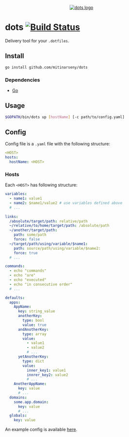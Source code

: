 <p align="center">
  <a href="https://themer.dev">
    <img src="https://rzhao.io/img/dotfiles/dotfiles.png" alt="dots logo" />
  </a>
</p>

# dots [![Build Status](https://travis-ci.org/mitinarseny/dots.svg?branch=master)](https://travis-ci.org/mitinarseny/dots)
Delivery tool for your `.dotfiles`.

## Install

```bash
go install github.com/mitinarseny/dots
```
 
### Dependencies

* [Go](https://golang.org)


## Usage
```bash
$GOPATH/bin/dots up [hostName] [-c path/to/config.yaml]
```


## Config
Config file is a `.yaml` file with the following structure:
```yaml
<HOST>
hosts:
  hostName: <HOST>
```
### Hosts
Each `<HOST>` has following structure:
```yaml
variables:
  - name1: value1
  - name2: $name1/value2 # use variables defined above
  # ...
  
links:
  /absolute/target/path: relative/path
  ~/relative/to/home/target/path: /absolute/path
  ~/another/target/path:
    path: some/path
    force: false
  ~/target/path/using/variable/$name1:
    path: source/path/using/variable/$name2:
    force: true
  # ...

commands:
  - echo "commands"
  - echo "are"
  - echo "executed"
  - echo "in consecutive order"
  # ...

defaults:
  apps:
    AppName:
      key: string_value
      anotherKey:
        type: bool
        value: true
      andAnotherKey:
        type: array
        value:
          - value1
          - value2
          # ...
      yetAnotherKey:
        type: dict
        value:
          inner_key1: value1
          innrer_key2: value2
          # ...
    AnotherAppName:
      key: value
      # ...
  domains:
    some.app.domain:
      key: value
      # ...
  globals:
    key: value
```
An example config is available [here](example.config.yaml).



